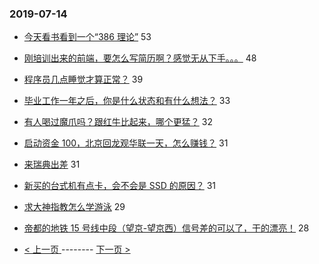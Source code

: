 ### 2019-07-14 
- [今天看书看到一个“386 理论”](https://www.v2ex.com/t/582746) 53
- [刚培训出来的前端，要怎么写简历啊？感觉无从下手。。。](https://www.v2ex.com/t/582728) 48
- [程序员几点睡觉才算正常？](https://www.v2ex.com/t/582758) 39
- [毕业工作一年之后，你是什么状态和有什么想法？](https://www.v2ex.com/t/582718) 33
- [有人喝过魔爪吗？跟红牛比起来，哪个更猛？](https://www.v2ex.com/t/582773) 32
- [启动资金 100，北京回龙观华联一天，怎么赚钱？](https://www.v2ex.com/t/582754) 31
- [来瑞典出差](https://www.v2ex.com/t/582774) 31
- [新买的台式机有点卡，会不会是 SSD 的原因？](https://www.v2ex.com/t/582780) 31
- [求大神指教怎么学游泳](https://www.v2ex.com/t/582873) 29
- [帝都的地铁 15 号线中段（望京-望京西）信号差的可以了，干的漂亮！](https://www.v2ex.com/t/582798) 28 

- [ < 上一页 ](https://github.com/able8/v2ex-hot-record/blob/master/2019-07-13.md) -------- [ 下一页 > ](https://github.com/able8/v2ex-hot-record/blob/master/2019-07-15.md)